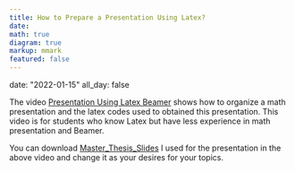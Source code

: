 ```yaml
---
title: How to Prepare a Presentation Using Latex?
date: 
math: true
diagram: true
markup: mmark
featured: false
---
```

date: "2022-01-15"
all_day: false

The video <a href="https://www.awesomescreenshot.com/video/9069678?key=ce8d81fbf50448ec951dffc94666c42a" target="_blank"> Presentation Using Latex Beamer</a> shows how to organize a math presentation and the latex codes used to obtained this presentation. This video is for students who know Latex but have less experience in math presentation and Beamer.

You can download <a href="https://t.me/+TOL8IGSD5U5hZTFh" target="_blank"> Master_Thesis_Slides</a> I used for the presentation in the above video and change it as your desires for your topics.



